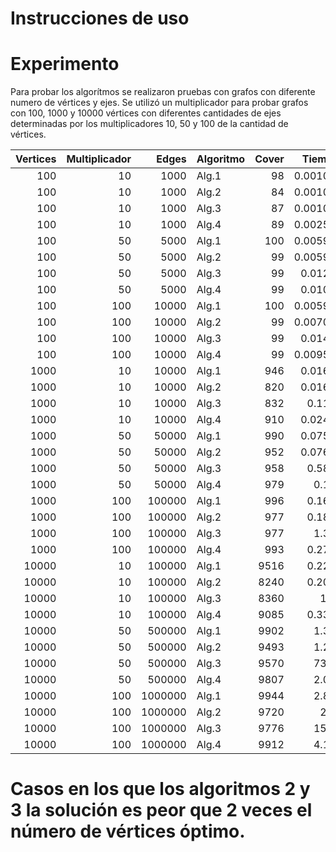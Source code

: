 # Instrucciones de uso








# Experimento
Para probar los algorítmos se realizaron pruebas con grafos con diferente numero de vértices y ejes. Se utilizó un multiplicador para probar grafos con 100, 1000 y 10000 vértices con diferentes cantidades de ejes determinadas por los multiplicadores 10, 50 y 100 de la cantidad de vértices.

|   Vertices |   Multiplicador |   Edges | Algoritmo   |   Cover      |   Tiempo (s) |
|-----------:|----------------:|--------:|:------------|-------------:|-------------:|
|        100 |              10 |    1000 | Alg.1       |           98 |   0.00100112 |
|        100 |              10 |    1000 | Alg.2       |           84 |   0.00100064 |
|        100 |              10 |    1000 | Alg.3       |           87 |   0.00100017 |
|        100 |              10 |    1000 | Alg.4       |           89 |   0.00251126 |
|        100 |              50 |    5000 | Alg.1       |          100 |   0.00593686 |
|        100 |              50 |    5000 | Alg.2       |           99 |   0.00598145 |
|        100 |              50 |    5000 | Alg.3       |           99 |   0.0129998  |
|        100 |              50 |    5000 | Alg.4       |           99 |   0.0100648  |
|        100 |             100 |   10000 | Alg.1       |          100 |   0.00598717 |
|        100 |             100 |   10000 | Alg.2       |           99 |   0.00700068 |
|        100 |             100 |   10000 | Alg.3       |           99 |   0.0140021  |
|        100 |             100 |   10000 | Alg.4       |           99 |   0.00953531 |
|       1000 |              10 |   10000 | Alg.1       |          946 |   0.0160561  |
|       1000 |              10 |   10000 | Alg.2       |          820 |   0.0164821  |
|       1000 |              10 |   10000 | Alg.3       |          832 |   0.113264   |
|       1000 |              10 |   10000 | Alg.4       |          910 |   0.0240328  |
|       1000 |              50 |   50000 | Alg.1       |          990 |   0.0750432  |
|       1000 |              50 |   50000 | Alg.2       |          952 |   0.0767777  |
|       1000 |              50 |   50000 | Alg.3       |          958 |   0.589103   |
|       1000 |              50 |   50000 | Alg.4       |          979 |   0.12865    |
|       1000 |             100 |  100000 | Alg.1       |          996 |   0.160559   |
|       1000 |             100 |  100000 | Alg.2       |          977 |   0.182229   |
|       1000 |             100 |  100000 | Alg.3       |          977 |   1.34132    |
|       1000 |             100 |  100000 | Alg.4       |          993 |   0.274922   |
|      10000 |              10 |  100000 | Alg.1       |         9516 |   0.226768   |
|      10000 |              10 |  100000 | Alg.2       |         8240 |   0.205111   |
|      10000 |              10 |  100000 | Alg.3       |         8360 |  11.139      |
|      10000 |              10 |  100000 | Alg.4       |         9085 |   0.336673   |
|      10000 |              50 |  500000 | Alg.1       |         9902 |   1.30643    |
|      10000 |              50 |  500000 | Alg.2       |         9493 |   1.26973    |
|      10000 |              50 |  500000 | Alg.3       |         9570 |  73.7181     |
|      10000 |              50 |  500000 | Alg.4       |         9807 |   2.01514    |
|      10000 |             100 | 1000000 | Alg.1       |         9944 |   2.87647    |
|      10000 |             100 | 1000000 | Alg.2       |         9720 |   2.5738     |
|      10000 |             100 | 1000000 | Alg.3       |         9776 | 158.046      |
|      10000 |             100 | 1000000 | Alg.4       |         9912 |   4.14392    |




# Casos en los que los algoritmos 2 y 3 la solución es peor que 2 veces el número de vértices óptimo.


